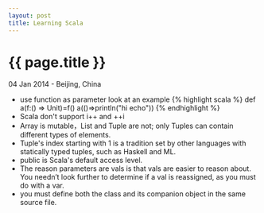 ```yaml
---
layout: post
title: Learning Scala
---
```


{{ page.title }}
================

<p class="meta">04 Jan 2014 - Beijing, China</p>

* use function as parameter
        look at an example
        {% highlight scala %}
        def a(f:() => Unit)=f()
        a(()=>println("hi echo"))
        {% endhighlight %}
* Scala don't support i++ and ++i
* Array is mutable，List and Tuple are not; only Tuples can contain different types of elements.
* Tuple's index starting with 1 is a tradition set by other languages with statically typed tuples, such as Haskell and ML.
* public is Scala's default access level.
* The reason parameters are vals is that vals are easier to reason about. You needn’t look further to determine if a val is reassigned, as you must do with a var.
* you must define both the class and its companion object in the same source file.



